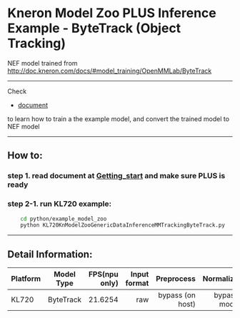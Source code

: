 # Kneron Model Zoo PLUS Inference Example - ByteTrack  (Object Tracking)

NEF model trained from
http://doc.kneron.com/docs/#model_training/OpenMMLab/ByteTrack

---

Check  

- [document](../../../model_training/OpenMMLab/ByteTrack.md )  

to learn how to train a the example model, and convert the trained model to NEF model  

---

## How to:  

### step 1. read document at [Getting_start](../../getting_start.md) and make sure PLUS is ready  

### step 2-1. run KL720 example:  

```bash
    cd python/example_model_zoo
    python KL720KnModelZooGenericDataInferenceMMTrackingByteTrack.py 
```

---

## Detail Information:  

Platform      |  Model Type  | FPS(npu only)  | Input format |         Preprocess       |  Normalize  |  
--------------|:---------:|----------------:| ------------:| ------------------------:| -----------:|  
KL720         |  ByteTrack  |     21.6254    |    raw    |     bypass (on host)     | bypass mode |  
